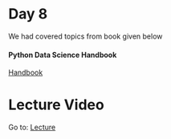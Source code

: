 # Day 8

We had covered topics from book given below

#### Python Data Science Handbook

[Handbook](https://colab.research.google.com/github/jakevdp/PythonDataScienceHandbook/blob/master/notebooks/Index.ipynb)

# Lecture Video

Go to: [Lecture](https://www.youtube.com/watch?v=10LWdNB5ago&t=3s)
